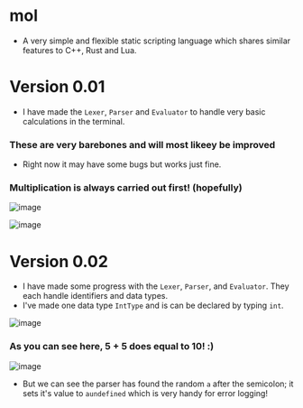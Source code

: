 # mol

* A very simple and flexible static scripting language which shares similar features to C++, Rust and Lua.

# Version 0.01

* I have made the `Lexer`, `Parser` and `Evaluator` to handle very basic calculations in the terminal.
### These are very barebones and will most likeey be improved
* Right now it may have some bugs but works just fine.

### Multiplication is always carried out first! (hopefully)

![image](https://github.com/petxmr/mol/assets/111649405/02ed6bdf-5a74-4186-8384-74634e716798)

![image](https://github.com/petxmr/mol/assets/111649405/b3d16e88-07a6-4c64-a250-61a3f630f064)

# Version 0.02

* I have made some progress with the `Lexer`, `Parser`, and `Evaluator`. They each handle identifiers and data types.
* I've made one data type `IntType` and is can be declared by typing `int`.

![image](https://github.com/petxmr/mol/assets/111649405/b168da1f-baf8-45f8-9f6c-f795a8cba49c)

### As you can see here, 5 + 5 does equal to 10! :)

![image](https://github.com/petxmr/mol/assets/111649405/b333523d-a603-406d-8585-6ef5cb289418)

* But we can see the parser has found the random `a` after the semicolon; it sets it's value to `aundefined` which is very handy for error logging!
